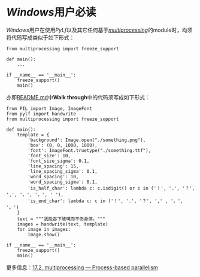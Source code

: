 # *Windows*用户必读
*Windows*用户在使用*PyLf*以及其它任何基于[*multiprocessing*](https://docs.python.org/3.6/library/multiprocessing.html)的module时，均须将代码写成类似于如下形式：

    from multiprocessing import freeze_support
    
    def main():
        ...
        
    if __name__ == '__main__':
        freeze_support()
        main()


亦即[README.md](../README.md)中**Walk through**中的代码须写成如下形式：

    from PIL import Image, ImageFont
    from pylf import handwrite
    from multiprocessing import freeze_support
    
    def main():
        template = {
            'background': Image.open("./something.png"),  
            'box': (0, 0, 1000, 1000),
            'font': ImageFont.truetype("./something.ttf"),  
            'font_size': 10,
            'font_size_sigma': 0.1,
            'line_spacing': 15,
            'line_spacing_sigma': 0.1,
            'word_spacing': 10,
            'word_spacing_sigma': 0.1,
            'is_half_char': lambda c: c.isdigit() or c in ('！', '.', '？', ',', '，', '。', ' '),
            'is_end_char': lambda c: c in ('！', '.', '？', ',' , '，', '。')
        }
        text = """我能吞下玻璃而不伤身体。"""
        images = handwrite(text, template)
        for image in images:
            image.show()

    if __name__ == '__main__':
        freeze_support()
        main()

更多信息：[17.2. multiprocessing — Process-based parallelism](https://docs.python.org/3.6/library/multiprocessing.html#module-multiprocessing)